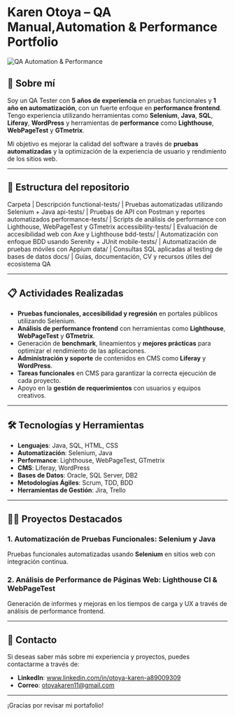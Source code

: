 # Karen Otoya – QA Manual,Automation & Performance Portfolio

![QA Automation & Performance](https://img.shields.io/badge/QA-Automation%20%26%20Performance-blue)

## 🚀 Sobre mí

Soy un QA Tester con **5 años de experiencia** en pruebas funcionales y **1 año en automatización**, con un fuerte enfoque en **performance frontend**. Tengo experiencia utilizando herramientas como **Selenium**, **Java**, **SQL**, **Liferay**, **WordPress** y herramientas de **performance** como **Lighthouse**, **WebPageTest** y **GTmetrix**.

Mi objetivo es mejorar la calidad del software a través de **pruebas automatizadas** y la optimización de la experiencia de usuario y rendimiento de los sitios web.

---

## 📁 Estructura del repositorio

Carpeta | Descripción
functional-tests/ | Pruebas automatizadas utilizando Selenium + Java
api-tests/ | Pruebas de API con Postman y reportes automatizados
performance-tests/ | Scripts de análisis de performance con Lighthouse, WebPageTest y GTmetrix
accessibility-tests/ | Evaluación de accesibilidad web con Axe y Lighthouse
bdd-tests/ | Automatización con enfoque BDD usando Serenity + JUnit
mobile-tests/ | Automatización de pruebas móviles con Appium
data/ | Consultas SQL aplicadas al testing de bases de datos
docs/ | Guías, documentación, CV y recursos útiles del ecosistema QA

---

## 📋 Actividades Realizadas

- **Pruebas funcionales, accesibilidad y regresión** en portales públicos utilizando Selenium.
- **Análisis de performance frontend** con herramientas como **Lighthouse**, **WebPageTest** y **GTmetrix**.
- Generación de **benchmark**, lineamientos y **mejores prácticas** para optimizar el rendimiento de las aplicaciones.
- **Administración y soporte** de contenidos en CMS como **Liferay** y **WordPress**.
- **Tareas funcionales** en CMS para garantizar la correcta ejecución de cada proyecto.
- Apoyo en la **gestión de requerimientos** con usuarios y equipos creativos.

---

## 🛠 Tecnologías y Herramientas

- **Lenguajes**: Java, SQL, HTML, CSS
- **Automatización**: Selenium, Java
- **Performance**: Lighthouse, WebPageTest, GTmetrix
- **CMS**: Liferay, WordPress
- **Bases de Datos**: Oracle, SQL Server, DB2
- **Metodologías Ágiles**: Scrum, TDD, BDD
- **Herramientas de Gestión**: Jira, Trello

---

## 🧑‍💻 Proyectos Destacados

### 1. **Automatización de Pruebas Funcionales**: Selenium y Java
Pruebas funcionales automatizadas usando **Selenium** en sitios web con integración continua.

### 2. **Análisis de Performance de Páginas Web**: Lighthouse CI & WebPageTest
Generación de informes y mejoras en los tiempos de carga y UX a través de análisis de performance frontend.

---

## 🔗 Contacto

Si deseas saber más sobre mi experiencia y proyectos, puedes contactarme a través de:

- **LinkedIn**: www.linkedin.com/in/otoya-karen-a89009309
- **Correo**: otoyakaren11@gmail.com

---

¡Gracias por revisar mi portafolio!
